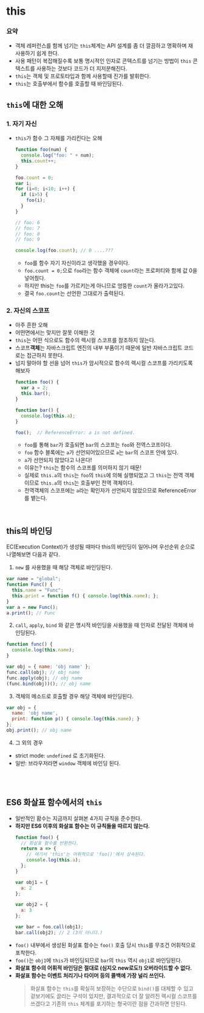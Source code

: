 # this

### 요약
- 객체 레퍼런스를 함께 넘기는 `this`체계는 API 설계를 좀 더 깔끔하고 명확하며 재사용하기 쉽게 한다.
- 사용 패턴이 복잡해질수록 보통 명시적인 인자로 콘텍스트를 넘기는 방법이 `this` 콘텍스트를 사용하는 것보다 코드가 더 지저분해진다.
- `this`는 객체 및 프로토타입과 함께 사용할때 진가를 발휘한다.
- `this`는 호출부에서 함수를 호출할 때 바인딩된다.

## `this`에 대한 오해

### 1. 자기 자신
- `this`가 함수 그 자체를 가리킨다는 오해
  ```javascript
  function foo(num) {
    console.log("foo: " + num);
    this.count++;
  }

  foo.count = 0;
  var i;
  for (i=0; i<10; i++) {
    if (i>5) {
      foo(i);
    }
  }
  
  // foo: 6
  // foo: 7
  // foo: 8
  // foo: 9

  console.log(foo.count); // 0 ....???
  ```
  - `foo`를 함수 자기 자신이라고 생각했을 경우이다.
  - `foo.count = 0;`으로 `foo`라는 함수 객체에 `count`라는 프로퍼티와 함께 값 0을 넣어줬다.
  - 하지만 this는 `foo`를 가르키는게 아니므로 엉뚱한 `count`가 올라가고있다.
  - 결국 `foo.count`는 선언한 그대로가 출력된다.

### 2. 자신의 스코프
- 아주 흔한 오해
- 어떤면에서는 맞지만 잘못 이해한 것
- `this`는 어떤 식으로도 함수의 렉시컬 스코프를 참조하지 않는다.
- 스코프**객체**는 자바스크립트 엔진의 내부 부품이기 때문에 일반 자바스크립트 코드로는 접근하지 못한다.
- 넘지 말아야 할 선을 넘어 `this`가 암시적으로 함수의 렉시컬 스코프를 가리키도록 해보자
  ```javascript
  function foo() {
    var a = 2;
    this.bar();
  }

  function bar() {
    console.log(this.a);
  }

  foo();  // ReferenceError: a is not defined.
  ```
  - `foo`를 통해 `bar`가 호출되면 `bar`의 스코프는 `foo`와 전역스코프이다.
  - `foo` 함수 블록에는 `a`가 선언되어있으므로 `a`는 `bar`의 스코프 안에 있다.
  - `a`가 선언되지 않았다고 나온다!
  - 이유는? `this`는 함수의 스코프를 의미하지 않기 때문!
  - 실제로 `this.a`의 `this`는 `foo`의 `this`에 의해 실행되었고 그 `this`는 전역 객체이므로 `this.a`의 `this`는 호출부인 전역 객체이다.
  - 전역객체의 스코프에는 `a`라는 확인자가 선언되지 않았으므로 ReferenceError를 뱉는다.


<br />

## this의 바인딩

EC(Execution Context)가 생성될 때마다 this의 바인딩이 일어나며 우선순위 순으로 나열해보면 다음과 같다.

1. `new` 를 사용했을 때 해당 객체로 바인딩된다.

```javascript
var name = "global";
function Func() {
  this.name = "Func";
  this.print = function f() { console.log(this.name); };
}
var a = new Func();
a.print(); // Func
```

2. `call`, `apply`, `bind` 와 같은 명시적 바인딩을 사용했을 때 인자로 전달된 객체에 바인딩된다.

```javascript
function func() {
  console.log(this.name);
}

var obj = { name: 'obj name' };
func.call(obj); // obj name
func.apply(obj); // obj name
(func.bind(obj))(); // obj name
```

3. 객체의 메소드로 호출할 경우 해당 객체에 바인딩된다.

```javascript
var obj = {
  name: 'obj name',
  print: function p() { console.log(this.name); }
};
obj.print(); // obj name
```

4. 그 외의 경우

* strict mode: `undefined` 로 초기화된다.
* 일반: 브라우저라면 `window` 객체에 바인딩 된다.

<br>

<br />

## ES6 화살표 함수에서의 `this`

- 일반적인 홤수는 지금까지 살펴본 4가지 규칙을 준수한다.
- **하지만 ES6 이후의 화살표 함수는 이 규칙들을 따르지 않는다.**
  ```javascript
  function foo() {
    // 화살표 함수를 반환한다.
    return a => {
      // 여기서 'this'는 어휘적으로 'foo()'에서 상속된다.
      console.log(this.a);
    };
  }

  var obj1 = {
    a: 2
  };

  var obj2 = {
    a: 3
  };

  var bar = foo.call(obj1);
  bar.call(obj2); // 2 (3이 아니다.)
  ```
- `foo()` 내부에서 생성된 화살표 함수는 `foo()` 호출 당시 `this`를 무조건 어휘적으로 포착한다.
- `foo()`는 `obj1`에 `this`가 바인딩되므로 `bar`의 `this` 역시 `obj1`로 바인딩된다.
- **화살표 함수의 어휘적 바인딩은 절대로 (심지오 new로도!) 오버라이드할 수 없다.**
- **화살표 함수는 이벤트 처리기나 타이머 등의 콜백에 가장 널리 쓰인다.**
  > 화살표 함수는 `this`를 확실히 보장하는 수단으로 `bind()`를 대체할 수 있고 겉보기에도 끌리는 구석이 있지만, 결과적으로 더 잘 알려진 렉시컬 스코프를 쓰겠다고 기존의 `this` 체계를 포기하는 형국이란 점을 간과하면 안된다.
